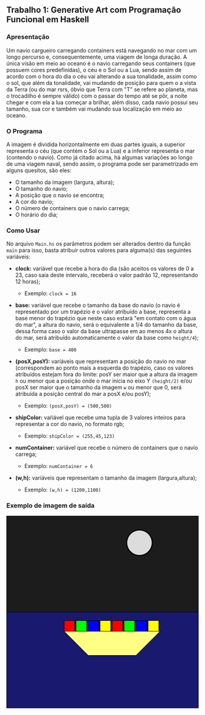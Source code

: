 ## Trabalho 1: Generative Art com Programação Funcional em Haskell
### Apresentação

Um navio cargueiro carregando containers está navegando no mar com um longo percurso e, consequentemente, uma viagem de longa duração. 
A única visão em meio ao oceano é o navio carregando seus containers (que possuem cores predefinidas), o céu e o Sol ou a Lua, sendo assim de acordo com o hora do dia o céu 
vai alterando a sua tonalidade, assim como o sol, que além da tonalidade, vai mudando de posição para quem o a vista da Terra (ou do mar rsrs, 
óbvio que Terra com "T" se refere ao planeta, mas o trocadilho é sempre válido) com o passar do tempo até se pôr, a noite chegar e com ela a lua começar a brilhar, 
além disso, cada navio possui seu tamanho, sua cor e também vai mudando sua localização em meio ao oceano.

### O Programa

A imagem é dividida horizontalmente em duas partes iguais, a  superior representa o céu (que contém o Sol ou a Lua) e a inferior representa o mar (contendo o navio). 
Como já citado acima, há algumas variações ao longo de uma viagem naval, sendo assim, o programa pode ser parametrizado em alguns quesitos, são eles: 
  - O tamanho da imagem (largura, altura);
  - O tamanho do navio;
  - A posição que o navio se encontra;
  - A cor do navio;
  - O número de containers que o navio carrega;
  - O horário do dia;

### Como Usar

No arquivo `Main.hs` os parâmetros podem ser alterados dentro da função `main` para isso, basta atribuir outros valores para alguma(s) das seguintes variáveis:
  - **clock:** variável que recebe a hora do dia (são aceitos os valores de 0 a 23, caso saia deste intervalo, receberá o valor padrão 12, representando 12 horas);
     - Exemplo: `clock = 16`
      
  - **base:** variável que recebe o tamanho da base do navio (o navio é representado por um trapézio e o valor atribuído a base, representa a base menor do trapézio
que neste caso estará "em contato com o água do mar", a altura do navio, será o equivalente a 1/4 do tamanho da base, dessa forma caso o valor da base ultrapasse em ao menos
4x o altura do mar, será atribuído automaticamente o valor da base como `height/4`);
     - Exemplo: `base = 400`
      
  - **(posX,posY):** varíáveis que representam a posição do navio no mar (correspondem ao ponto mais a esquerda do trapézio, caso os valores atribuídos estejam
fora do limite: posY ser maior que a altura da imagem `h` ou menor que a posição onde o mar inicia no eixo Y `(height/2)` e/ou posX ser maior que o tamanho da imagem
`w` ou menor que 0, será atribuída a posição central do mar a posX e/ou posY);
     - Exemplo: `(posX,posY) = (500,500)`
      
  - **shipColor:** vaŕiável que recebe uma tupla de 3 valores inteiros para representar a cor do navio, no formato rgb;
     - Exemplo: `shipColor = (255,45,123)` 
  
  - **numContainer:** variável que recebe o número de containers que o navio carrega;
     - Exemplo: `numContainer = 6`
      
  - **(w,h):** variáveis que representam o tamanho da imagem (largura,altura);
     - Exemplo: `(w,h) = (1200,1100)
      `
### Exemplo de imagem de saída

![imagem_saida](https://github.com/elc117/2021haskellt1-luizfelipecs/blob/master/imgt1luizfelipe.svg)
